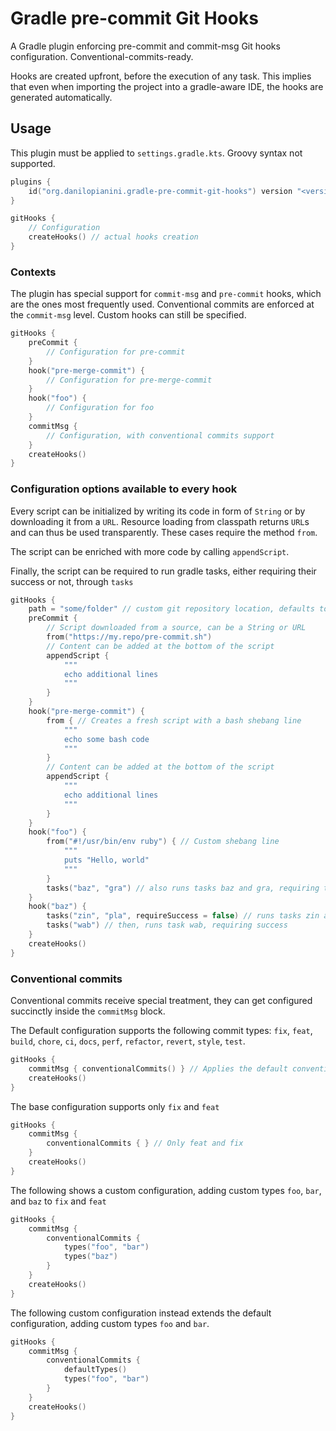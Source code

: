 # Gradle pre-commit Git Hooks

A Gradle plugin enforcing pre-commit and commit-msg Git hooks configuration. Conventional-commits-ready.

Hooks are created upfront, before the execution of any task.
This implies that even when importing the project into a gradle-aware IDE,
the hooks are generated automatically.

## Usage

This plugin must be applied to `settings.gradle.kts`.
Groovy syntax not supported.

```kotlin
plugins {
    id("org.danilopianini.gradle-pre-commit-git-hooks") version "<version>"
}

gitHooks {
    // Configuration
    createHooks() // actual hooks creation
}
```

### Contexts

The plugin has special support for `commit-msg` and `pre-commit` hooks, which are the ones most frequently used.
Conventional commits are enforced at the `commit-msg` level.
Custom hooks can still be specified.

```kotlin
gitHooks {
    preCommit {
        // Configuration for pre-commit
    }
    hook("pre-merge-commit") {
        // Configuration for pre-merge-commit
    }
    hook("foo") {
        // Configuration for foo
    }
    commitMsg {
        // Configuration, with conventional commits support
    } 
    createHooks()
}
```

### Configuration options available to every hook

Every script can be initialized by writing its code in form of `String`
or by downloading it from a `URL`.
Resource loading from classpath returns `URL`s and can thus be used transparently.
These cases require the method `from`.

The script can be enriched with more code by calling `appendScript`.

Finally, the script can be required to run gradle tasks,
either requiring their success or not, through `tasks`

```kotlin
gitHooks {
    path = "some/folder" // custom git repository location, defaults to the local project and scans the parents 
    preCommit {
        // Script downloaded from a source, can be a String or URL
        from("https://my.repo/pre-commit.sh")
        // Content can be added at the bottom of the script
        appendScript {
            """
            echo additional lines
            """
        }
    }
    hook("pre-merge-commit") {
        from { // Creates a fresh script with a bash shebang line
            """
            echo some bash code
            """
        }
        // Content can be added at the bottom of the script
        appendScript {
            """
            echo additional lines
            """
        }
    }
    hook("foo") {
        from("#!/usr/bin/env ruby") { // Custom shebang line
            """
            puts "Hello, world"
            """
        }
        tasks("baz", "gra") // also runs tasks baz and gra, requiring their success
    }
    hook("baz") {
        tasks("zin", "pla", requireSuccess = false) // runs tasks zin and pla, ignoring failure
        tasks("wab") // then, runs task wab, requiring success
    }
    createHooks()
}
```

### Conventional commits

Conventional commits receive special treatment,
they can get configured succinctly inside the `commitMsg` block.

The Default configuration supports the following commit types:
`fix`, `feat`, `build`, `chore`, `ci`, `docs`, `perf`, `refactor`, `revert`, `style`, `test`.

```kotlin
gitHooks {
    commitMsg { conventionalCommits() } // Applies the default conventional commits configuration
    createHooks()
}
```

The base configuration supports only `fix` and `feat`

```kotlin
gitHooks {
    commitMsg {
        conventionalCommits { } // Only feat and fix
    }
    createHooks()
}
```

The following shows a custom configuration,
adding custom types `foo`, `bar`, and `baz` to `fix` and `feat`

```kotlin
gitHooks {
    commitMsg {
        conventionalCommits {
            types("foo", "bar") 
            types("baz")
        }
    }
    createHooks()
}
```

The following custom configuration instead extends the default configuration,
adding custom types `foo` and `bar`.

```kotlin
gitHooks {
    commitMsg {
        conventionalCommits {
            defaultTypes()
            types("foo", "bar") 
        }
    }
    createHooks()
}
```
